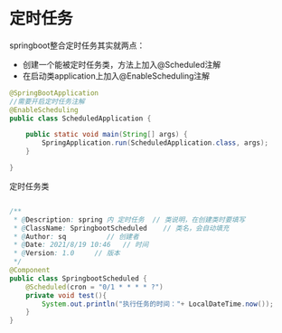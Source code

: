 # 定时任务

springboot整合定时任务其实就两点：

+ 创建一个能被定时任务类，方法上加入@Scheduled注解
+ 在启动类application上加入@EnableScheduling注解

```java
@SpringBootApplication
//需要开启定时任务注解
@EnableScheduling
public class ScheduledApplication {

    public static void main(String[] args) {
        SpringApplication.run(ScheduledApplication.class, args);
    }

}

```

定时任务类

```java

/**
 * @Description: spring 内 定时任务  // 类说明，在创建类时要填写
 * @ClassName: SpringbootScheduled    // 类名，会自动填充
 * @Author: sq          // 创建者
 * @Date: 2021/8/19 10:46   // 时间
 * @Version: 1.0     // 版本
 */
@Component
public class SpringbootScheduled {
    @Scheduled(cron = "0/1 * * * * ?")
    private void test(){
        System.out.println("执行任务的时间："+ LocalDateTime.now());
    }
}
```

